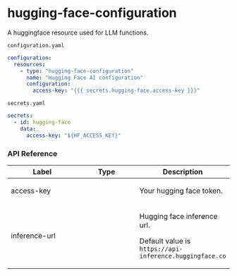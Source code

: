# hugging-face-configuration

A huggingface resource used for LLM functions.


`configuration.yaml`
```yaml
configuration:
  resources:
    - type: "hugging-face-configuration"
      name: "Hugging Face AI configuration"
      configuration:
        access-key: "{{{ secrets.hugging-face.access-key }}}"
```

`secrets.yaml`
```yaml
secrets:
  - id: hugging-face
    data:
      access-key: "${HF_ACCESS_KEY}"
```
### API Reference

<table><thead><tr><th width="158.33333333333331">Label</th><th width="139">Type</th><th>Description</th></tr></thead><tbody><tr><td>access-key</td><td><br></td><td><p>Your hugging face token. </p></td></tr><tr><td>inference-url</td><td><br></td><td><p>Hugging face inference url.</p><p></p><p>Default value is <code>https://api-inference.huggingface.co</code></p></td></tr></tbody></table>
